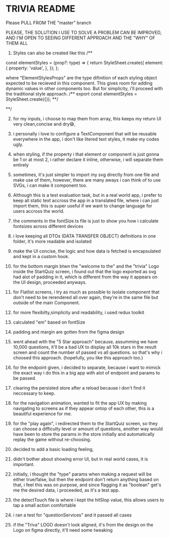 # TRIVIA README

Please PULL FROM THE "master" branch

PLEASE, THE SOLUTION I USE TO SOLVE A PROBLEM CAN BE IMPROVED, AND I'M OPEN TO SEEING DIFFERENT APPROACH AND THE "WHY" OF THEM ALL

1.  Styles can also be created like this
    /\*\*

const elementStyles = (prop?: type) => {
return StyleSheet.create<ElementStylesProps>({
element: {
property: 'value',
},
});
};

where "ElementStylesProps" are the type difinition of each styling object expected to be recieved in this component. This gives room for adding dynamic values in other components too.
But for simplicity, i'll proceed with the traditional style approach.
/**
export const elementStyles = StyleSheet.create({});
**/

\*\*/

2. for my inputs, i choose to map them from array, this keeps my return UI very clean,concise and dry😅,

3. i personally i love to configure a TextComponent that will be reusable everywhere in the app, i don't like litered text styles, it make my codes ugly.

4. when styling, if the property i that element or component is just gonna be 1 or at most 2, i rather declare it inline, otherwise, i will separate them entirely

5. sometimes, it's just simpler to import my svg directly from one file and make use of them, however, there are many aways i can think of to use SVGs, i can make it component too.

6. Although this is a test evaluation task, but in a real world app, i prefer to keep all static text accross the app in a translated file, where i can just import them, this is super useful if we want to change language for users accross the world.

7. the comments in the fontSize.ts file is just to show you how i calculate fontsizes across different devices

8. i love keeping all DTOs (DATA TRANSFER OBJECT) definitions in one folder, it's more readable and isolated

9. make the UI concise, the logic and how data is fetched is encapsulated and kept in a custom hook.

10. for the bottom margin btwn the "welcome to the" and the "trivia" Logo inside the StartQuiz screen, i found out that the logo exported as svg had alot of padding in it, which is different from the way it appears on the UI design, proceeded anyways.

11. for Flatlist screens, i try as much as possible to isolate component that don't need to be rerendered all over again, they're in the same file but outside of the main Component.

12. for more flexibilty,simplicity and readability, i used redux toolkit

13. calculated "em" based on fontSize

14. padding and margin are gotten from the figma design

15. went ahead with the "5 Star approach" because, assumming we have 10,000 questions, it'll be a bad UX to display all 10k stars in the result screen and count the number of passed vs all questions. so that's why i choosed this approach. (hopefully, you like this approach too.)

16. for the endpoint given, i decided to separate, because i want to mimick the exact way i do this in a big app with alot of endpoint and params to be passed.

17. clearing the persisted store after a reload because i don't find it neccessary to keep.

18. for the navigation animation, wanted to fit the app UX by making navigating to screens as if they appear ontop of each other, this is a beautiful experience for me.

19. for the "play again", i redirected them to the StartQuiz screen, so they can choose a difficulty level or amount of questions, another way would have been to store the params in the store initially and automatically replay the game without re-choosing.

20. decided to add a basic loading feeling,

21. didn't bother about showing error UI, but in real world cases, it is important.

22. initially, i thought the "type" params when making a request will be either true/false, but then the endpoint don't return anything based on that, i feel this was on purpose, and since flagging it as "boolean" get's me the desired data, i proceeded, as it's a test app.

23. the detectTouch file is where i kept the hitSlop value, this allows users to tap a small action comfortable

24. i ran a test for "questionServices" and it passed all cases

25. if the "Triva" LOGO doesn't look aligned, it's from the design on the Logo on figma directly, it'll need some tweaking
